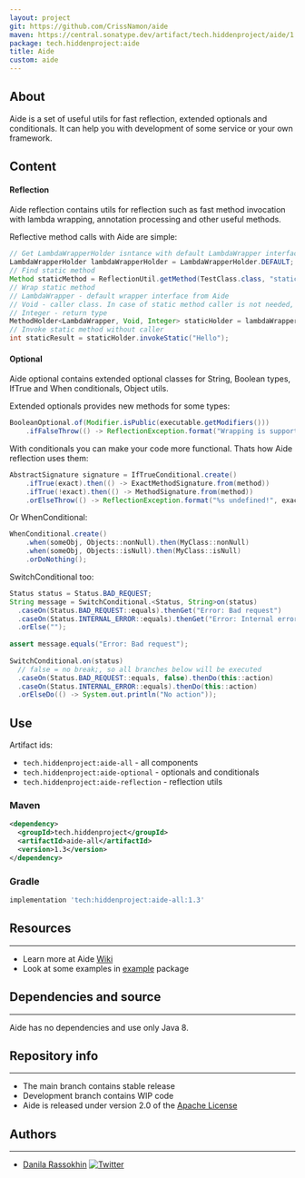 ```yaml
---
layout: project
git: https://github.com/CrissNamon/aide
maven: https://central.sonatype.dev/artifact/tech.hiddenproject/aide/1.3/overview
package: tech.hiddenproject:aide
title: Aide
custom: aide
---
```


## About

Aide is a set of useful utils for fast reflection, extended optionals and conditionals. It can help you with development of some service or your own framework.

## Content

#### Reflection

Aide reflection contains utils for reflection such as fast method invocation with lambda wrapping, annotation processing and other useful methods.

Reflective method calls with Aide are simple:

```java
// Get LambdaWrapperHolder isntance with default LambdaWrapper interface loaded
LambdaWrapperHolder lambdaWrapperHolder = LambdaWrapperHolder.DEFAULT;
// Find static method
Method staticMethod = ReflectionUtil.getMethod(TestClass.class, "staticMethod", String.class);
// Wrap static method
// LambdaWrapper - default wrapper interface from Aide
// Void - caller class. In case of static method caller is not needed, so Void
// Integer - return type
MethodHolder<LambdaWrapper, Void, Integer> staticHolder = lambdaWrapperHolder.wrapSafe(staticMethod);
// Invoke static method without caller
int staticResult = staticHolder.invokeStatic("Hello");
```

#### Optional

Aide optional contains extended optional classes for String, Boolean types, IfTrue and When conditionals, Object utils.

Extended optionals provides new methods for some types:

```java
BooleanOptional.of(Modifier.isPublic(executable.getModifiers()))
    .ifFalseThrow(() -> ReflectionException.format("Wrapping is supported for PUBLIC methods only!"));
```

With conditionals you can make your code more functional. Thats how Aide reflection uses them:

```java
AbstractSignature signature = IfTrueConditional.create()
    .ifTrue(exact).then(() -> ExactMethodSignature.from(method))
    .ifTrue(!exact).then(() -> MethodSignature.from(method))
    .orElseThrow(() -> ReflectionException.format("%s undefined!", exact));
```

Or WhenConditional:

```java
WhenConditional.create()
    .when(someObj, Objects::nonNull).then(MyClass::nonNull)
    .when(someObj, Objects::isNull).then(MyClass::isNull)
    .orDoNothing();
```

SwitchConditional too:

```java
Status status = Status.BAD_REQUEST;
String message = SwitchConditional.<Status, String>on(status)
  .caseOn(Status.BAD_REQUEST::equals).thenGet("Error: Bad request")
  .caseOn(Status.INTERNAL_ERROR::equals).thenGet("Error: Internal error")
  .orElse("");
    
assert message.equals("Error: Bad request");
    
SwitchConditional.on(status)
  // false = no break;, so all branches below will be executed
  .caseOn(Status.BAD_REQUEST::equals, false).thenDo(this::action)
  .caseOn(Status.INTERNAL_ERROR::equals).thenDo(this::action)
  .orElseDo(() -> System.out.println("No action"));
```

## Use

Artifact ids:

- `tech.hiddenproject:aide-all` - all components
- `tech.hiddenproject:aide-optional` - optionals and conditionals
- `tech.hiddenproject:aide-reflection` - reflection utils

### Maven

```xml
<dependency>
  <groupId>tech.hiddenproject</groupId>
  <artifactId>aide-all</artifactId>
  <version>1.3</version>
</dependency>
```

### Gradle

```groovy
implementation 'tech:hiddenproject:aide-all:1.3'
```

## Resources

___

* Learn more at Aide [Wiki](https://github.com/CrissNamon/aide/wiki)
* Look at some examples
  in [example](https://github.com/CrissNamon/aide/tree/main/aide-all/src/main/java/tech/hiddenproject/aide/example)
  package

## Dependencies and source

___

Aide has no dependencies and use only Java 8.

## Repository info

___

* The main branch contains stable release
* Development branch contains WIP code
* Aide is released under version 2.0 of the [Apache License](https://www.apache.org/licenses/LICENSE-2.0)

## Authors

___

* [Danila Rassokhin](https://gihub.com/crissnamon) [![Twitter](https://img.shields.io/twitter/follow/kpekepsalt_en?style=social)](https://twitter.com/kpekepsalt_en)